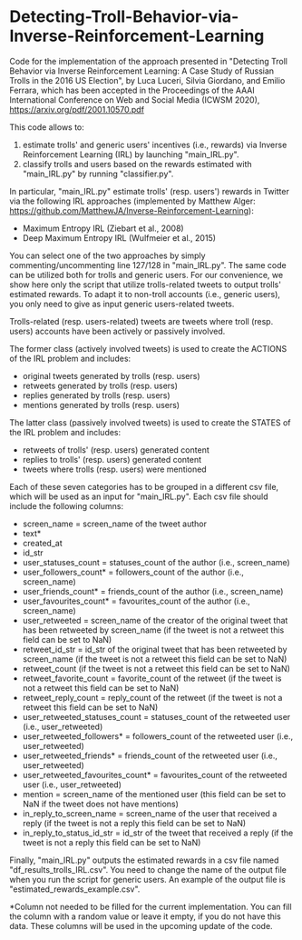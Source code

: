 # Detecting-Troll-Behavior-via-Inverse-Reinforcement-Learning
Code for the implementation of the approach presented in "Detecting Troll Behavior via Inverse Reinforcement Learning: A Case Study of Russian Trolls in the 2016 US Election", by Luca Luceri, Silvia Giordano, and Emilio Ferrara, which has been accepted in the Proceedings of the AAAI International Conference on Web and Social Media (ICWSM 2020), https://arxiv.org/pdf/2001.10570.pdf

This code allows to:
1) estimate trolls' and generic users' incentives (i.e., rewards) via Inverse Reinforcement Learning (IRL) by launching "main_IRL.py".
2) classify trolls and users based on the rewards estimated with "main_IRL.py" by running "classifier.py".

In particular, "main_IRL.py" estimate trolls' (resp. users') rewards in Twitter via the following IRL approaches (implemented by Matthew Alger: https://github.com/MatthewJA/Inverse-Reinforcement-Learning):
- Maximum Entropy IRL (Ziebart et al., 2008)
- Deep Maximum Entropy IRL (Wulfmeier et al., 2015)

You can select one of the two approaches by simply commenting/uncommenting line 127/128 in "main_IRL.py".
The same code can be utilized both for trolls and generic users.
For our convenience, we show here only the script that utilize trolls-related tweets to output trolls' estimated rewards.
To adapt it to non-troll accounts (i.e., generic users), you only need to give as input generic users-related tweets.

Trolls-related (resp. users-related) tweets are tweets where troll (resp. users) accounts have been actively or passively involved.

The former class (actively involved tweets) is used to create the ACTIONS of the IRL problem and includes:
- original tweets generated by trolls (resp. users)
- retweets generated by trolls (resp. users)
- replies generated by trolls (resp. users)
- mentions generated by trolls (resp. users)

The latter class (passively involved tweets) is used to create the STATES of the IRL problem and includes:
- retweets of trolls' (resp. users) generated content
- replies to trolls' (resp. users) generated content
- tweets where trolls (resp. users) were mentioned

Each of these seven categories has to be grouped in a different csv file, which will be used as an input for "main_IRL.py".
Each csv file should include the following columns:

- screen_name = screen_name of the tweet author 
- text*	
- created_at
- id_str
- user_statuses_count = statuses_count of the author (i.e., screen_name)
- user_followers_count*	= followers_count of the author (i.e., screen_name)
- user_friends_count* = friends_count of the author (i.e., screen_name)
- user_favourites_count* = favourites_count of the author (i.e., screen_name)
- user_retweeted = screen_name of the creator of the original tweet that has been retweeted by screen_name (if the tweet is not a retweet this field can be set to NaN)
- retweet_id_str = id_str of the original tweet that has been retweeted by screen_name (if the tweet is not a retweet this field can be set to NaN)
- retweet_count (if the tweet is not a retweet this field can be set to NaN)
- retweet_favorite_count = favorite_count of the retweet (if the tweet is not a retweet this field can be set to NaN)
- retweet_reply_count = reply_count of the retweet (if the tweet is not a retweet this field can be set to NaN)
- user_retweeted_statuses_count = statuses_count of the retweeted user (i.e., user_retweeted)
- user_retweeted_followers* = followers_count of the retweeted user (i.e., user_retweeted)
- user_retweeted_friends* = friends_count of the retweeted user (i.e., user_retweeted)
- user_retweeted_favourites_count* = favourites_count of the retweeted user (i.e., user_retweeted)
- mention = screen_name of the mentioned user (this field can be set to NaN if the tweet does not have mentions)
- in_reply_to_screen_name = screen_name of the user that received a reply (if the tweet is not a reply this field can be set to NaN)
- in_reply_to_status_id_str = id_str of the tweet that received a reply (if the tweet is not a reply this field can be set to NaN)	


Finally, "main_IRL.py" outputs the estimated rewards in a csv file named "df_results_trolls_IRL.csv". 
You need to change the name of the output file when you run the script for generic users.
An example of the output file is "estimated_rewards_example.csv".


*Column not needed to be filled for the current implementation. You can fill the column with a random value or leave it empty, if you do not have this data. These columns will be used in the upcoming update of the code.
